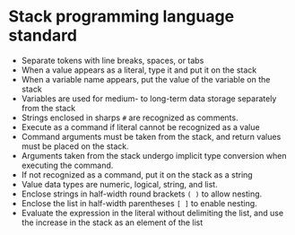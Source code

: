 # Stack programming language standard
- Separate tokens with line breaks, spaces, or tabs
- When a value appears as a literal, type it and put it on the stack
- When a variable name appears, put the value of the variable on the stack
- Variables are used for medium- to long-term data storage separately from the stack
- Strings enclosed in sharps `#` are recognized as comments.
- Execute as a command if literal cannot be recognized as a value
- Command arguments must be taken from the stack, and return values must be placed on the stack.
- Arguments taken from the stack undergo implicit type conversion when executing the command.
- If not recognized as a command, put it on the stack as a string
- Value data types are numeric, logical, string, and list.
- Enclose strings in half-width round brackets `( )` to allow nesting.
- Enclose the list in half-width parentheses `[ ]` to enable nesting.
- Evaluate the expression in the literal without delimiting the list, and use the increase in the stack as an element of the list
